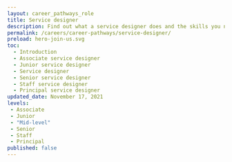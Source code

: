 ```yaml
---
layout: career_pathways_role
title: Service designer
description: Find out what a service designer does and the skills you need to do the job.
permalink: /careers/career-pathways/service-designer/
preload: hero-join-us.svg
toc:
  - Introduction
  - Associate service designer
  - Junior service designer
  - Service designer
  - Senior service designer
  - Staff service designer
  - Principal service designer
updated_date: November 17, 2021
levels:
 - Associate
 - Junior
 - "Mid-level"
 - Senior
 - Staff
 - Principal
published: false
---
```



